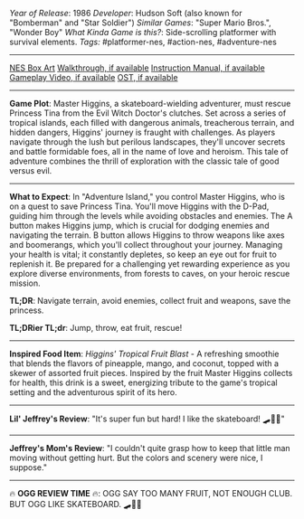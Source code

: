 *Year of Release*: 1986
*Developer*: Hudson Soft (also known for "Bomberman" and "Star Soldier")
*Similar Games*: "Super Mario Bros.", "Wonder Boy"
*What Kinda Game is this?*: Side-scrolling platformer with survival elements.
*Tags:* #platformer-nes, #action-nes, #adventure-nes

---
[NES Box Art](https://www.google.com/search?tbm=isch&q=NES+Box+Art+Adventure+Island) 
[Walkthrough, if available](https://www.google.com/search?q=Walkthrough+Adventure+Island)
[Instruction Manual, if available](https://www.google.com/search?q=NES+Instruction+Manual+Adventure+Island)
[Gameplay Video, if available](https://www.youtube.com/results?search_query=gameplay+NES+Adventure+Island) 
[OST, if available](https://www.youtube.com/results?search_query=gameplay+NES+Adventure+Island+OST)

- - -
**Game Plot**: 
Master Higgins, a skateboard-wielding adventurer, must rescue Princess Tina from the Evil Witch Doctor's clutches. Set across a series of tropical islands, each filled with dangerous animals, treacherous terrain, and hidden dangers, Higgins' journey is fraught with challenges. As players navigate through the lush but perilous landscapes, they'll uncover secrets and battle formidable foes, all in the name of love and heroism. This tale of adventure combines the thrill of exploration with the classic tale of good versus evil.

- - -
**What to Expect**: 
In "Adventure Island," you control Master Higgins, who is on a quest to save Princess Tina. You'll move Higgins with the D-Pad, guiding him through the levels while avoiding obstacles and enemies. The A button makes Higgins jump, which is crucial for dodging enemies and navigating the terrain. B button allows Higgins to throw weapons like axes and boomerangs, which you'll collect throughout your journey. Managing your health is vital; it constantly depletes, so keep an eye out for fruit to replenish it. Be prepared for a challenging yet rewarding experience as you explore diverse environments, from forests to caves, on your heroic rescue mission.

**TL;DR**: Navigate terrain, avoid enemies, collect fruit and weapons, save the princess.

**TL;DRier TL;dr**: Jump, throw, eat fruit, rescue!

---
**Inspired Food Item**: *Higgins' Tropical Fruit Blast* - A refreshing smoothie that blends the flavors of pineapple, mango, and coconut, topped with a skewer of assorted fruit pieces. Inspired by the fruit Master Higgins collects for health, this drink is a sweet, energizing tribute to the game's tropical setting and the adventurous spirit of its hero.

---
**Lil' Jeffrey's Review**: "It's super fun but hard! I like the skateboard! 🛹🍍😅"

---
**Jeffrey's Mom's Review**: "I couldn't quite grasp how to keep that little man moving without getting hurt. But the colors and scenery were nice, I suppose."

---
🔥 **OGG REVIEW TIME** 🔥: OGG SAY TOO MANY FRUIT, NOT ENOUGH CLUB. BUT OGG LIKE SKATEBOARD. 🛹🍖🚫